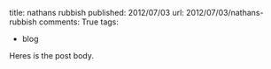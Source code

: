 title: nathans rubbish
published: 2012/07/03
url: 2012/07/03/nathans-rubbish
comments: True
tags:
- blog

Heres is the post body.